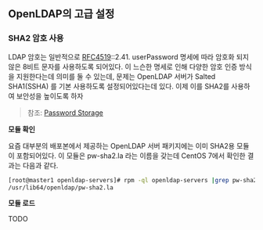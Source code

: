 ## OpenLDAP의 고급 설정

### SHA2 암호 사용
LDAP 암호는 일반적으로 [RFC4519](http://www.rfc-editor.org/rfc/rfc4519.txt)::2.41. userPassword 명세에 따라 암호화 되지 않은 8비트 문자를 사용하도록 되어있다. 이 느슨한 명세로 인해 다양한 암호 인증 방식을 지원한다는데 의미를 둘 수 있는데, 문제는 OpenLDAP 서버가 Salted SHA1(SSHA) 를 기본 사용하도록 설정되어있다는데 있다. 이제 이를 SHA2를 사용하여 보안성을 높이도록 하자

> 참조: [Password Storage](http://www.openldap.org/doc/admin24/guide.html#Password%20Storage)

**모듈 확인**

요즘 대부분의 배포본에서 제공하는 OpenLDAP 서버 패키지에는 이미 SHA2용 모듈이 포함되어있다. 이 모듈은 pw-sha2.la 라는 이름을 갖는데 CentOS 7에서 확인한 결과는 다음과 같다.

```bash
[root@master1 openldap-servers]# rpm -ql openldap-servers |grep pw-sha2.la
/usr/lib64/openldap/pw-sha2.la
```

**모듈 로드**

TODO

```

```









